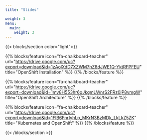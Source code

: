 ```yaml
---
title: "Slides"

weight: 3
menu:
  main:
    weight: 3
---
```


{{< blocks/section color="light">}}

{{% blocks/feature icon="fa-chalkboard-teacher" url="https://drive.google.com/uc?export=download&id=1zAolXdD7XZWM7hZ8dJWE1Q-YktRFPFEU" title="OpenShift Installation" %}}
{{% /blocks/feature %}}

{{% blocks/feature icon="fa-chalkboard-teacher" url="https://drive.google.com/uc?export=download&id=1mv8H553hr6oJkgmLWnrS2FRz0jP8vmgW" title="OpenShift Architecture" %}}
{{% /blocks/feature %}}

{{% blocks/feature icon="fa-chalkboard-teacher" url="https://drive.google.com/uc?export=download&id=1FlB6FnrIyhLp_MKrN3BzMDk_LkLkZ5ZK" title="Kubernetes and OpenShift" %}}
{{% /blocks/feature %}}

{{< /blocks/section >}}

